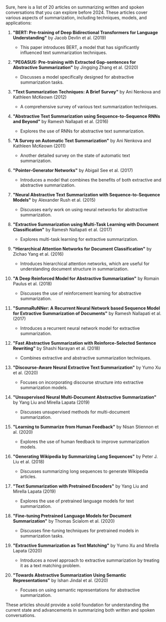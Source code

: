 Sure, here is a list of 20 articles on summarizing written and spoken conversations that you can explore before 2024. These articles cover various aspects of summarization, including techniques, models, and applications:

1. **"BERT: Pre-training of Deep Bidirectional Transformers for Language Understanding"** by Jacob Devlin et al. (2019)
   - This paper introduces BERT, a model that has significantly influenced text summarization techniques.

2. **"PEGASUS: Pre-training with Extracted Gap-sentences for Abstractive Summarization"** by Jingqing Zhang et al. (2020)
   - Discusses a model specifically designed for abstractive summarization tasks.

3. **"Text Summarization Techniques: A Brief Survey"** by Ani Nenkova and Kathleen McKeown (2012)
   - A comprehensive survey of various text summarization techniques.

4. **"Abstractive Text Summarization using Sequence-to-Sequence RNNs and Beyond"** by Ramesh Nallapati et al. (2016)
   - Explores the use of RNNs for abstractive text summarization.

5. **"A Survey on Automatic Text Summarization"** by Ani Nenkova and Kathleen McKeown (2011)
   - Another detailed survey on the state of automatic text summarization.

6. **"Pointer-Generator Networks"** by Abigail See et al. (2017)
   - Introduces a model that combines the benefits of both extractive and abstractive summarization.

7. **"Neural Abstractive Text Summarization with Sequence-to-Sequence Models"** by Alexander Rush et al. (2015)
   - Discusses early work on using neural networks for abstractive summarization.

8. **"Extractive Summarization using Multi-Task Learning with Document Classification"** by Ramesh Nallapati et al. (2017)
   - Explores multi-task learning for extractive summarization.

9. **"Hierarchical Attention Networks for Document Classification"** by Zichao Yang et al. (2016)
   - Introduces hierarchical attention networks, which are useful for understanding document structure in summarization.

10. **"A Deep Reinforced Model for Abstractive Summarization"** by Romain Paulus et al. (2018)
    - Discusses the use of reinforcement learning for abstractive summarization.

11. **"SummaRuNNer: A Recurrent Neural Network based Sequence Model for Extractive Summarization of Documents"** by Ramesh Nallapati et al. (2017)
    - Introduces a recurrent neural network model for extractive summarization.

12. **"Fast Abstractive Summarization with Reinforce-Selected Sentence Rewriting"** by Shashi Narayan et al. (2018)
    - Combines extractive and abstractive summarization techniques.

13. **"Discourse-Aware Neural Extractive Text Summarization"** by Yumo Xu et al. (2020)
    - Focuses on incorporating discourse structure into extractive summarization models.

14. **"Unsupervised Neural Multi-Document Abstractive Summarization"** by Yang Liu and Mirella Lapata (2019)
    - Discusses unsupervised methods for multi-document summarization.

15. **"Learning to Summarize from Human Feedback"** by Nisan Stiennon et al. (2020)
    - Explores the use of human feedback to improve summarization models.

16. **"Generating Wikipedia by Summarizing Long Sequences"** by Peter J. Liu et al. (2018)
    - Discusses summarizing long sequences to generate Wikipedia articles.

17. **"Text Summarization with Pretrained Encoders"** by Yang Liu and Mirella Lapata (2019)
    - Explores the use of pretrained language models for text summarization.

18. **"Fine-tuning Pretrained Language Models for Document Summarization"** by Thomas Scialom et al. (2020)
    - Discusses fine-tuning techniques for pretrained models in summarization tasks.

19. **"Extractive Summarization as Text Matching"** by Yumo Xu and Mirella Lapata (2020)
    - Introduces a novel approach to extractive summarization by treating it as a text matching problem.

20. **"Towards Abstractive Summarization Using Semantic Representations"** by Ishan Jindal et al. (2020)
    - Focuses on using semantic representations for abstractive summarization.

These articles should provide a solid foundation for understanding the current state and advancements in summarizing both written and spoken conversations.